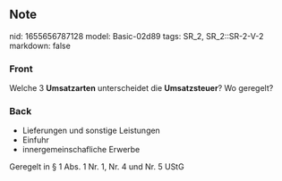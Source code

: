 ## Note
nid: 1655656787128
model: Basic-02d89
tags: SR_2, SR_2::SR-2-V-2
markdown: false

### Front
Welche 3 <b>Umsatzarten</b> unterscheidet die <b>Umsatzsteuer</b>?
Wo geregelt?

### Back
<ul>
  <li>Lieferungen und sonstige Leistungen
  <li>Einfuhr
  <li>innergemeinschafliche Erwerbe
</ul>Geregelt in § 1 Abs. 1 Nr. 1, Nr. 4 und Nr. 5 UStG
